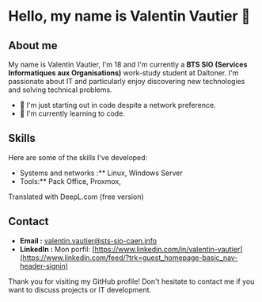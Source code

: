 # Hello, my name is Valentin Vautier 👋

## About me

My name is Valentin Vautier, I'm 18 and I'm currently a **BTS SIO (Services Informatiques aux Organisations)** work-study student at Daltoner. I'm passionate about IT and particularly enjoy discovering new technologies and solving technical problems.

- 🔭 I'm just starting out in code despite a network preference.
- 🌱 I'm currently learning to code.

## Skills

Here are some of the skills I've developed:

- Systems and networks :** Linux, Windows Server
- Tools:** Pack Office, Proxmox, 

Translated with DeepL.com (free version)

## Contact

- **Email :** valentin.vautier@sts-sio-caen.info
- **LinkedIn :** Mon porfil: [https://www.linkedin.com/in/valentin-vautier](https://www.linkedin.com/feed/?trk=guest_homepage-basic_nav-header-signin)


Thank you for visiting my GitHub profile! Don't hesitate to contact me if you want to discuss projects or IT development.
